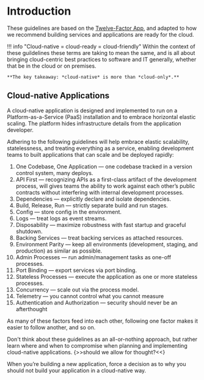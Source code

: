 # Introduction

These guidelines are based on the [Twelve-Factor App](https://12factor.net), and adapted to how we recommend building services and applications are ready for the cloud.

!!! info "Cloud-native = cloud-ready = cloud-friendly"
    Within the context of these guildelines these terms are taking to mean the same, and is all about bringing cloud-centric best practices to software and IT generally, whether that be in the cloud or on premises.

    **The key takeaway: *cloud-native* is more than *cloud-only*.**

## Cloud-native Applications

A cloud-native application is designed and implemented to run on a Platform-as-a-Service (PaaS) installation and to embrace horizontal elastic scaling. The platform hides infrastructure details from the application developer.

Adhering to the following guidelines will help embrace elastic scalability, statelessness, and treating everything as a service, enabling development teams to built applications that can scale and be deployed rapidly:

1. One Codebase, One Application &mdash; one codebase tracked in a version control system, many deploys.
1. API First &mdash; recognizing APIs as a first-class artifact of the development process, will gives teams the ability to work against each other’s public contracts without interfering with internal development processes.
1. Dependencies &mdash; explicitly declare and isolate dependencies.
1. Build, Release, Run &mdash; strictly separate build and run stages.
1. Config &mdash; store config in the environment.
1. Logs &mdash; treat logs as event streams.
1. Disposability &mdash; maximize robustness with fast startup and graceful shutdown.
1. Backing Services &mdash; treat backing services as attached resources.
1. Environment Parity &mdash; keep all environments (development, staging, and production) as similar as possible.
1. Admin Processes &mdash; run admin/management tasks as one-off processes.
1. Port Binding &mdash; export services via port binding.
1. Stateless Processes &mdash; execute the application as one or more stateless processes.
1. Concurrency &mdash; scale out via the process model.
1. Telemetry &mdash; you cannot control what you cannot measure
1. Authentication and Authorization &mdash; security should never be an afterthought

As many of these factors feed into each other, following one factor makes it easier to follow another, and so on.

Don't think about these guidelines as an all-or-nothing approach, but rather learn where and when to compromise when planning and implementing cloud-native applications. {>>should we allow for thought?<<}

When you’re building a new application, force a decision as to why you should not build your application in a cloud-native way.

